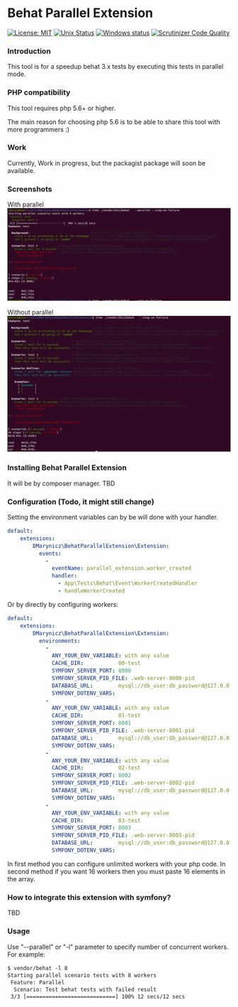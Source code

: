 # Behat Parallel Extension

[![License: MIT](https://img.shields.io/badge/License-MIT-yellow.svg)](https://github.com/Daniel-Marynicz/BehatParallelExtension/blob/master/LICENSE)
[![Unix Status](https://travis-ci.com/Daniel-Marynicz/BehatParallelExtension.svg?branch=master)](https://travis-ci.com/Daniel-Marynicz/BehatParallelExtension)
[![Windows status](https://ci.appveyor.com/api/projects/status/i2y6sjmi6ae0xa7l/branch/master?svg=true)](https://ci.appveyor.com/project/Daniel-Marynicz/behat-parallel-extension/branch/master)
[![Scrutinizer Code Quality](https://scrutinizer-ci.com/g/Daniel-Marynicz/BehatParallelExtension/badges/quality-score.png?b=master)](https://scrutinizer-ci.com/g/Daniel-Marynicz/BehatParallelExtension/?branch=master) 

### Introduction
This tool is for a speedup behat 3.x  tests by executing this tests in parallel mode.

### PHP compatibility
This tool requires php 5.6+ or higher.

The main reason for choosing php 5.6 is to be able to share this tool with more programmers :)

### Work

Currently, Work in progress, but the packagist package will soon be available.

### Screenshots

With parallel
![Alt text](with-parallel.png?raw=true "with parallel")


Without parallel
![Alt text](without-parallel.png?raw=true "without parallel")


### Installing Behat Parallel Extension

It will be by composer manager. TBD

### Configuration (Todo, it might still change)

Setting the environment variables can by be will done with your handler.


```yaml
default:
    extensions:
        DMarynicz\BehatParallelExtension\Extension:
          events:
            -
              eventName: parallel_extension.worker_created
              handler:
                - App\Tests\Behat\Event\WorkerCreatedHandler
                - handleWorkerCreated
```

Or by directly by configuring workers:

```yaml
default:
    extensions:
        DMarynicz\BehatParallelExtension\Extension:
          environments:
            -
              ANY_YOUR_ENV_VARIABLE: with any value
              CACHE_DIR:           00-test
              SYMFONY_SERVER_PORT: 8000
              SYMFONY_SERVER_PID_FILE: .web-server-8000-pid
              DATABASE_URL:        mysql://db_user:db_password@127.0.0.1:3306/db_name_00?serverVersion=5.7
              SYMFONY_DOTENV_VARS:
            -
              ANY_YOUR_ENV_VARIABLE: with any value
              CACHE_DIR:           01-test
              SYMFONY_SERVER_PORT: 8001
              SYMFONY_SERVER_PID_FILE: .web-server-8001-pid
              DATABASE_URL:        mysql://db_user:db_password@127.0.0.1:3306/db_name_01?serverVersion=5.7
              SYMFONY_DOTENV_VARS:
            -
              ANY_YOUR_ENV_VARIABLE: with any value
              CACHE_DIR:           02-test
              SYMFONY_SERVER_PORT: 8002
              SYMFONY_SERVER_PID_FILE: .web-server-8002-pid
              DATABASE_URL:        mysql://db_user:db_password@127.0.0.1:3306/db_name_02?serverVersion=5.7
              SYMFONY_DOTENV_VARS:
            -
              ANY_YOUR_ENV_VARIABLE: with any value
              CACHE_DIR:           03-test
              SYMFONY_SERVER_PORT: 8003
              SYMFONY_SERVER_PID_FILE: .web-server-8003-pid
              DATABASE_URL:        mysql://db_user:db_password@127.0.0.1:3306/db_name_03?serverVersion=5.7
              SYMFONY_DOTENV_VARS:

```

In first method you can configure unlimited workers with your php code.
In second method if you want 16 workers then you must paste 16 elements in the array.

### How to integrate this extension with symfony?

TBD  

### Usage

Use "--parallel" or "-l" parameter to specify number of concurrent workers. For example:

  ```
  $ vendor/behat -l 8
  Starting parallel scenario tests with 8 workers
   Feature: Parallel
    Scenario: Test behat tests with failed result
   3/3 [============================] 100% 12 secs/12 secs
  ```


